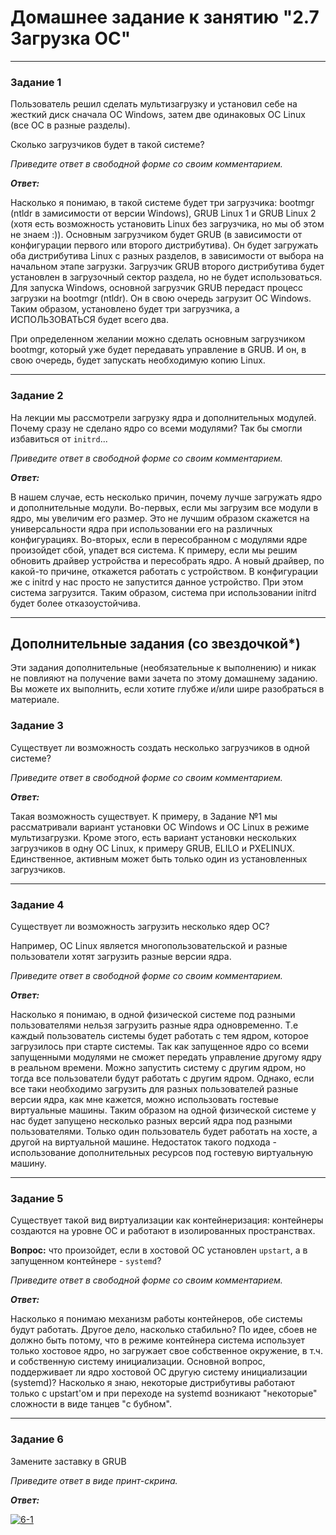 # Домашнее задание к занятию "2.7 Загрузка ОС"

---

### Задание 1

Пользователь решил сделать мультизагрузку и установил себе на жесткий диск сначала ОС Windows, затем две одинаковых ОС Linux (все ОС в разные разделы). 

Сколько загрузчиков будет в такой системе?

*Приведите ответ в свободной форме со своим комментарием.*

***Ответ:***

Насколько я понимаю, в такой системе будет три загрузчика: bootmgr (ntldr в замисимости от версии Windows), GRUB Linux 1 и GRUB Linux 2 (хотя есть возможность установить Linux без загрузчика, но мы об этом не знаем :)). Основным загрузчиком будет GRUB (в зависимости от конфигурации первого или второго дистрибутива). Он будет загружать оба дистрибутива Linux с разных разделов, в зависимости от выбора на начальном этапе загрузки. Загрузчик GRUB второго дистрибутива будет установлен в загрузочный сектор раздела, но не будет использоваться. Для запуска Windows, основной загрузчик GRUB передаст процесс загрузки на bootmgr (ntldr). Он в свою очередь загрузит ОС Windows. Таким образом, установлено будет три загрузчика, а ИСПОЛЬЗОВАТЬСЯ будет всего два.

При определенном желании можно сделать основным загрузчиком bootmgr, который уже будет передавать управление в GRUB. И он, в свою очередь, будет запускать необходимую копию Linux.

---

### Задание 2

На лекции мы рассмотрели загрузку ядра и дополнительных модулей. Почему сразу не сделано ядро со всеми модулями? Так бы смогли избавиться от `initrd`...

*Приведите ответ в свободной форме со своим комментарием.*

***Ответ:***

В нашем случае, есть несколько причин, почему лучше загружать ядро и дополнительные модули. Во-первых, если мы загрузим все модули в ядро, мы увеличим его размер. Это не лучшим образом скажется на универсальности ядра при использовании его на различных конфигурациях. Во-вторых, если в пересобранном с модулями ядре произойдет сбой, упадет вся система. К примеру, если мы решим обновить драйвер устройства и пересобрать ядро. А новый драйвер, по какой-то причине, откажется работать с устройством. В конфигурации же с initrd у нас просто не запустится данное устройство. При этом система загрузится. Таким образом, система при использовании initrd будет более отказоустойчива.

---

## Дополнительные задания (со звездочкой*)
Эти задания дополнительные (необязательные к выполнению) и никак не повлияют на получение вами зачета по этому домашнему заданию. Вы можете их выполнить, если хотите глубже и/или шире разобраться в материале.

### Задание 3

Существует ли возможность создать несколько загрузчиков в одной системе?

*Приведите ответ в свободной форме со своим комментарием.*

***Ответ:***

Такая возможность существует. К примеру, в Задание №1 мы рассматривали вариант установки ОС Windows и ОС Linux в режиме мультизагрузки. Кроме этого, есть вариант установки нескольких загрузчиков в одну ОС Linux, к примеру GRUB, ELILO и PXELINUX. Единственное, активным может быть только один из установленных загрузчиков.

---

### Задание 4

Существует ли возможность загрузить несколько ядер ОС?

Например, ОС Linux является многопользовательской и разные пользователи хотят загрузить разные версии ядра.

*Приведите ответ в свободной форме со своим комментарием.*

***Ответ:***

Насколько я понимаю, в одной физической системе под разными пользователями нельзя загрузить разные ядра одновременно. Т.е каждый пользователь системы будет работать с тем ядром, которое загрузилось при старте системы. Так как запущенное ядро со всеми запущенными модулями не сможет передать управление другому ядру в реальном времени. Можно запустить систему с другим ядром, но тогда все пользователи будут работать с другим ядром. Однако, если все таки необходимо загрузить для разных пользователей разные версии ядра, как мне кажется, можно использовать гостевые виртуальные машины. Таким образом на одной физической системе у нас будет запущено несколько разных версий ядра под разными пользователями. Только один пользователь будет работать на хосте, а другой на виртуальной машине. Недостаток такого подхода - использование дополнительных ресурсов под гостевую виртуальную машину.

------

### Задание 5

Существует такой вид виртуализации как контейнеризация: контейнеры создаются на уровне ОС и работают в изолированных пространствах.

**Вопрос:** что произойдет, если в хостовой ОС установлен `upstart`, а в запущенном контейнере - `systemd`?

*Приведите ответ в свободной форме со своим комментарием.*

***Ответ:***

Насколько я понимаю механизм работы контейнеров, обе системы будут работать. Другое дело, насколько стабильно? По идее, сбоев не должно быть потому, что в режиме контейнера система использует только хостовое ядро, но загружает свое собственное окружение, в т.ч. и собственную систему инициализации. Основной вопрос, поддерживает ли ядро хостовой ОС другую систему инициализации (systemd)? Насколько я знаю, некоторые дистрибутивы работают только с upstart'ом и при переходе на systemd возникают "некоторые" сложности в виде танцев "с бубном".

------

### Задание 6

Замените заставку в GRUB

*Приведите ответ в виде принт-скрина.*

***Ответ:***

<a href="https://ibb.co/S7Y3zqc"><img src="https://i.ibb.co/zH94zKF/6-1.png" alt="6-1" border="0"></a>